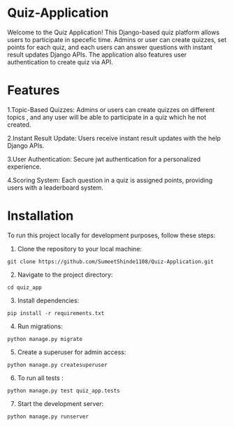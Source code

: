 # Quiz-Application
Welcome to the Quiz Application! This Django-based quiz platform allows users to participate in specefic time. Admins or user can create quizzes, set points for each quiz, and each users can answer questions with instant result updates Django APIs. The application also features user authentication to create quiz via API.

# Features
1.Topic-Based Quizzes: Admins or users can create quizzes on different topics , and any user will be able to participate in a quiz which he not created.

2.Instant Result Update: Users receive instant result updates with the help Django APIs.

3.User Authentication: Secure jwt authentication for a personalized experience.

4.Scoring System: Each question in a quiz is assigned points, providing users with a leaderboard system.

# Installation
To run this project locally for development purposes, follow these steps:


1. Clone the repository to your local machine:
```shell
git clone https://github.com/SumeetShinde1108/Quiz-Application.git
```

2. Navigate to the project directory:
```shell
cd quiz_app
```

3. Install dependencies:
```shell
pip install -r requirements.txt
```

4. Run migrations:
```shell
python manage.py migrate
```

5. Create a superuser for admin access:
```shell
python manage.py createsuperuser
```

6. To run all tests :
```shell
python manage.py test quiz_app.tests
```

7. Start the development server:
```shell
python manage.py runserver
```




